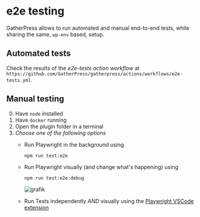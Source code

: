 # e2e testing

GatherPress allows to run automated and manual end-to-end tests, while sharing the same, `wp-env` based, setup.

## Automated tests 

Check the results of the _e2e-tests action workflow_ at  `https://github.com/GatherPress/gatherpress/actions/workflows/e2e-tests.yml`.

## Manual testing

0. Have `node` installed
1. Have `docker` running
2. Open the plugin folder in a terminal
3. _Choose one of the following options_
   - Run Playwright in the background using
      ```
      npm run test:e2e
      ```
       
   - Run Playwright visually (and change what's happening) using
      ```
      npm run test:e2e:debug
      ```
      ![grafik](https://github.com/user-attachments/assets/1627dff7-363e-447e-9981-adac610ac888)

   - Run Tests independently _AND_ visually using the [Playwright VSCode extension](https://playwright.dev/docs/getting-started-vscode)